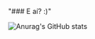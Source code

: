 "### E aí? :)" 

![Anurag's GitHub stats](https://github-readme-stats.vercel.app/api?username=Endril18&show_icons=true&count_private=true)
